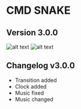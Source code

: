 # CMD SNAKE
## Version 3.0.0
![alt text](https://github.com/Fulminetor5000/cmd-snake/blob/master/screen-1-cmd-snake-v3.0.0.PNG?raw=true)
![alt text](https://github.com/Fulminetor5000/cmd-snake/blob/master/screen-2-cmd-snake-v3.0.0.PNG?raw=true)
## Changelog v3.0.0
* Transition added
* Clock added
* Music fixed
* Music changed
